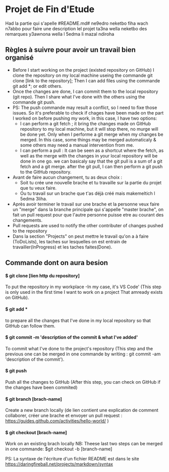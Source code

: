 # Projet de Fin d'Etude
Had la partie qui s'apelle #README.md# ne9edro neketbo fiha wach n7abbo pour faire une description lel projet ta3na wella neketbo des remarques y3awnona wella l 5edma li mazal ndiroha

## Règles à suivre pour avoir un travail bien organisé
- Before I start working on the project (existed repository on GitHub) I clone the repository on my local machine useing the commande git clone [link to the repository]; Then I can add files using the commande git add *; or edit others.
- Once the changes are done, I can commit them to the local repository (git repo). Then I share what I've done with the others using the commande git push.
- PS: The push commande may result a conflict, so I need to fixe those issues. So it's preferable to check if chages have been made on the part I worked on before pushing my work, in this case, I have two options:
  * I can perform a git fetch ; it bring the changes made on GitHub repository to my local machine, but it will stop there, no murge will be done yet. Only when I performe a git merge when my changes be merged. In this case, some things may be merged automaticaly & some others may need a manual intervention from me.
  * I can perform a pull : It can be seen as a shortcut where the fetch, as well as the merge with the changes in your local repository will be done in one go. we can basicaly say that the git pull is a sum of a git fetch and a git merge. after the git pull, I can then perform a git push to the GitHub repository.
- Avant de faire aucun changement, tu as deux choix :
  * Soit tu crée une nouvelle brache et tu travaille sur la partie du projet que tu veux faire.
  * Ou tu travail sur un brache que t'as déjà créé mais makemeltich l 5edma 3liha.
- Après avoir terminer le travail sur une brache et la personne veux faire un "merge" dans la branche principale qui s'appelle "master brache", on fait un pull request pour que l'autre personne puisse etre au courant des changements.
- Pull requests are used to notify the other contributer of changes pushed to the repository
- Dans la section "Projects" on peut mettre le travail qu'on a à faire (ToDoLists), les taches sur lesquelles on est entrain de travailler(InProgress) et les taches faites(Done).

## Commande dont on aura besion 
#### $ git clone [lien http du repository]
To put the repository in my workplace -In my case, it's VS Code' (This step is only used in the first time I want to work on a project That amready exists on GitHub).

#### $ git add *
to prepare all the changes that I've done in my local repository so that GitHub can follow them.

#### $ git commit -m 'description of the commit & what I've added'
To commit what I've done to the project's repository (This step and the previous one can be merged in one commande by writing : git commit -am 'description of the commit').

#### $ git push
Push all the changes to GitHub (After this step, you can check on GitHub if the changes have been commited)

#### $ git branch [brach-name]
Create a new branch locally (de lien contient une explication de comment collaborer, créer une brache et envoyer un pull request : https://guides.github.com/activities/hello-world/ )

#### $ git checkout [brach-name]
Work on an existing brach locally
NB: Theese last two steps can be merged in one commande: $git checkout -b [branch-name]




PS: La syntaxe de l'écriture d'un fichier README est dans le site https://daringfireball.net/projects/markdown/syntax 
